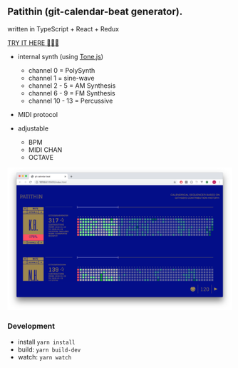 ## Patithin (git-calendar-beat generator).

written in TypeScript + React + Redux

[TRY IT HERE 🕺🔥🔥](https://tender-banach-703feb.netlify.com/)

- internal synth (using [Tone.js](https://tonejs.github.io/))
    - channel 0 = PolySynth
    - channel 1 = sine-wave
    - channel 2 - 5 = AM Synthesis
    - channel 6 - 9 = FM Synthesis
    - channel 10 - 13 = Percussive


- MIDI protocol
- adjustable    
    - BPM 
    - MIDI CHAN
    - OCTAVE

<img src="public/img/ss.png?sanitize=true">


### Development

- install `yarn install`
- build: `yarn build-dev`
- watch: `yarn watch`
